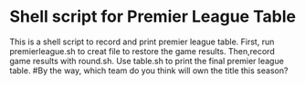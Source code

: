 # Shell script for Premier League Table
This is a shell script to record and print premier league table.
First, run premierleague.sh to creat file to restore the game results.
Then,record game results with round.sh.
Use table.sh to print the final premier league table.
#By the way, which team do you think will own the title this season?
